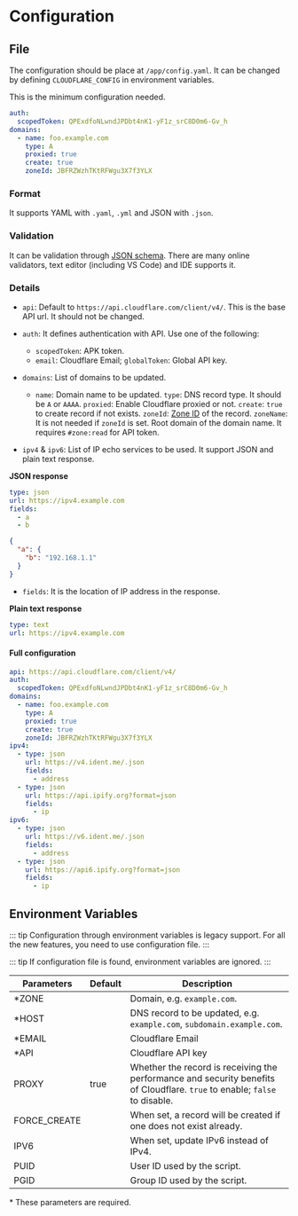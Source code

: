 # Configuration

## File

The configuration should be place at `/app/config.yaml`. It can be changed by defining `CLOUDFLARE_CONFIG` in environment variables.

This is the minimum configuration needed.

```yaml
auth:
  scopedToken: QPExdfoNLwndJPDbt4nK1-yF1z_srC8D0m6-Gv_h
domains:
  - name: foo.example.com
    type: A
    proxied: true
    create: true
    zoneId: JBFRZWzhTKtRFWgu3X7f3YLX
```

### Format

It supports YAML with `.yaml`, `.yml` and JSON with `.json`.

### Validation

It can be validation through [JSON schema][schema]. There are many online validators, text editor (including VS Code) and IDE supports it.

### Details

- `api`: Default to `https://api.cloudflare.com/client/v4/`. This is the base API url. It should not be changed.

- `auth`: It defines authentication with API. Use one of the following:
  - `scopedToken`: APK token.
  - `email`: Cloudflare Email; `globalToken`: Global API key.
- `domains`: List of domains to be updated.
  - `name`: Domain name to be updated.
    `type`: DNS record type. It should be `A` or `AAAA`.
    `proxied`: Enable Cloudflare proxied or not.
    `create`: `true` to create record if not exists.
    `zoneId`: [Zone ID](./cloudflare.html#zone-id) of the record.
    `zoneName`: It is not needed if `zoneId` is set. Root domain of the domain name. It requires `#zone:read` for API token.
- `ipv4` & `ipv6`: List of IP echo services to be used. It support JSON and plain text response.

**JSON response**

```yaml
type: json
url: https://ipv4.example.com
fields:
  - a
  - b
```

```json
{
  "a": {
    "b": "192.168.1.1"
  }
}
```

- `fields`: It is the location of IP address in the response.

**Plain text response**

```yaml
type: text
url: https://ipv4.example.com
```

#### Full configuration

```yaml
api: https://api.cloudflare.com/client/v4/
auth:
  scopedToken: QPExdfoNLwndJPDbt4nK1-yF1z_srC8D0m6-Gv_h
domains:
  - name: foo.example.com
    type: A
    proxied: true
    create: true
    zoneId: JBFRZWzhTKtRFWgu3X7f3YLX
ipv4:
  - type: json
    url: https://v4.ident.me/.json
    fields:
      - address
  - type: json
    url: https://api.ipify.org?format=json
    fields:
      - ip
ipv6:
  - type: json
    url: https://v6.ident.me/.json
    fields:
      - address
  - type: json
    url: https://api6.ipify.org?format=json
    fields:
      - ip
```

## Environment Variables

::: tip
Configuration through environment variables is legacy support. For all the new features, you need to use configuration file.
:::

::: tip
If configuration file is found, environment variables are ignored.
:::

| Parameters   | Default | Description                                                                                                                |
| ------------ | ------- | -------------------------------------------------------------------------------------------------------------------------- |
| \*ZONE       |         | Domain, e.g. `example.com`.                                                                                                |
| \*HOST       |         | DNS record to be updated, e.g. `example.com`, `subdomain.example.com`.                                                     |
| \*EMAIL      |         | Cloudflare Email                                                                                                           |
| \*API        |         | Cloudflare API key                                                                                                         |
| PROXY        | true    | Whether the record is receiving the performance and security benefits of Cloudflare. `true` to enable; `false` to disable. |
| FORCE_CREATE |         | When set, a record will be created if one does not exist already.                                                          |
| IPV6         |         | When set, update IPv6 instead of IPv4.                                                                                     |
| PUID         |         | User ID used by the script.                                                                                                |
| PGID         |         | Group ID used by the script.                                                                                               |

\* These parameters are required.

[schema]: ../config.schema.json
